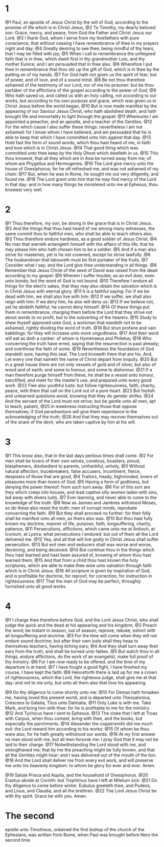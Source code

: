 # 1 
@1 Paul, an apostle of Jesus Christ by the will of God, according to the promise of life which is in Christ Jesus, 
@2 To Timothy, my dearly beloved son: Grace, mercy, and peace, from God the Father and Christ Jesus our Lord. 
@3 I thank God, whom I serve from my forefathers with pure conscience, that without ceasing I have remembrance of thee in my prayers night and day; 
@4 Greatly desiring to see thee, being mindful of thy tears, that I may be filled with joy; 
@5 When I call to remembrance the unfeigned faith that is in thee, which dwelt first in thy grandmother Lois, and thy mother Eunice; and I am persuaded that in thee also. 
@6 Wherefore I put thee in remembrance that thou stir up the gift of God, which is in thee by the putting on of my hands. 
@7 For God hath not given us the spirit of fear; but of power, and of love, and of a sound mind. 
@8 Be not thou therefore ashamed of the testimony of our Lord, nor of me his prisoner: but be thou partaker of the afflictions of the gospel according to the power of God; 
@9 Who hath saved us, and called us with an holy calling, not according to our works, but according to his own purpose and grace, which was given us in Christ Jesus before the world began, 
@10 But is now made manifest by the appearing of our Saviour Jesus Christ, who hath abolished death, and hath brought life and immortality to light through the gospel: 
@11 Whereunto I am appointed a preacher, and an apostle, and a teacher of the Gentiles. 
@12 For the which cause I also suffer these things: nevertheless I am not ashamed: for I know whom I have believed, and am persuaded that he is able to keep that which I have committed unto him against that day. 
@13 Hold fast the form of sound words, which thou hast heard of me, in faith and love which is in Christ Jesus. 
@14 That good thing which was committed unto thee keep by the Holy Ghost which dwelleth in us. 
@15 This thou knowest, that all they which are in Asia be turned away from me; of whom are Phygellus and Hermogenes. 
@16 The Lord give mercy unto the house of Onesiphorus; for he oft refreshed me, and was not ashamed of my chain: 
@17 But, when he was in Rome, he sought me out very diligently, and found me. 
@18 The Lord grant unto him that he may find mercy of the Lord in that day: and in how many things he ministered unto me at Ephesus, thou knowest very well. 

# 2 
@1 Thou therefore, my son, be strong in the grace that is in Christ Jesus. 
@2 And the things that thou hast heard of me among many witnesses, the same commit thou to faithful men, who shall be able to teach others also. 
@3 Thou therefore endure hardness, as a good soldier of Jesus Christ. 
@4 No man that warreth entangleth himself with the affairs of this life; that he may please him who hath chosen him to be a soldier. 
@5 And if a man also strive for masteries, yet is he not crowned, except he strive lawfully. 
@6 The husbandman that laboureth must be first partaker of the fruits. 
@7 Consider what I say; and the Lord give thee understanding in all things. 
@8 Remember that Jesus Christ of the seed of David was raised from the dead according to my gospel: 
@9 Wherein I suffer trouble, as an evil doer, even unto bonds; but the word of God is not bound. 
@10 Therefore I endure all things for the elect’s sakes, that they may also obtain the salvation which is in Christ Jesus with eternal glory. 
@11 It is a faithful saying: For if we be dead with him, we shall also live with him: 
@12 If we suffer, we shall also reign with him: if we deny him, he also will deny us: 
@13 If we believe not, yet he abideth faithful: he cannot deny himself. 
@14 Of these things put them in remembrance, charging them before the Lord that they strive not about words to no profit, but to the subverting of the hearers. 
@15 Study to shew thyself approved unto God, a workman that needeth not to be ashamed, rightly dividing the word of truth. 
@16 But shun profane and vain babblings: for they will increase unto more ungodliness. 
@17 And their word will eat as doth a canker: of whom is Hymenaeus and Philetus; 
@18 Who concerning the truth have erred, saying that the resurrection is past already; and overthrow the faith of some. 
@19 Nevertheless the foundation of God standeth sure, having this seal, The Lord knoweth them that are his. And, Let every one that nameth the name of Christ depart from iniquity. 
@20 But in a great house there are not only vessels of gold and of silver, but also of wood and of earth; and some to honour, and some to dishonour. 
@21 If a man therefore purge himself from these, he shall be a vessel unto honour, sanctified, and meet for the master’s use, and prepared unto every good work. 
@22 Flee also youthful lusts: but follow righteousness, faith, charity, peace, with them that call on the Lord out of a pure heart. 
@23 But foolish and unlearned questions avoid, knowing that they do gender strifes. 
@24 And the servant of the Lord must not strive; but be gentle unto all men, apt to teach, patient, 
@25 In meekness instructing those that oppose themselves; if God peradventure will give them repentance to the acknowledging of the truth; 
@26 And that they may recover themselves out of the snare of the devil, who are taken captive by him at his will. 

# 3 
@1 This know also, that in the last days perilous times shall come. 
@2 For men shall be lovers of their own selves, covetous, boasters, proud, blasphemers, disobedient to parents, unthankful, unholy, 
@3 Without natural affection, trucebreakers, false accusers, incontinent, fierce, despisers of those that are good, 
@4 Traitors, heady, highminded, lovers of pleasures more than lovers of God; 
@5 Having a form of godliness, but denying the power thereof: from such turn away. 
@6 For of this sort are they which creep into houses, and lead captive silly women laden with sins, led away with divers lusts, 
@7 Ever learning, and never able to come to the knowledge of the truth. 
@8 Now as Jannes and Jambres withstood Moses, so do these also resist the truth: men of corrupt minds, reprobate concerning the faith. 
@9 But they shall proceed no further: for their folly shall be manifest unto all men, as theirs also was. 
@10 But thou hast fully known my doctrine, manner of life, purpose, faith, longsuffering, charity, patience, 
@11 Persecutions, afflictions, which came unto me at Antioch, at Iconium, at Lystra; what persecutions I endured: but out of them all the Lord delivered me. 
@12 Yea, and all that will live godly in Christ Jesus shall suffer persecution. 
@13 But evil men and seducers shall wax worse and worse, deceiving, and being deceived. 
@14 But continue thou in the things which thou hast learned and hast been assured of, knowing of whom thou hast learned them; 
@15 And that from a child thou hast known the holy scriptures, which are able to make thee wise unto salvation through faith which is in Christ Jesus. 
@16 All scripture is given by inspiration of God, and is profitable for doctrine, for reproof, for correction, for instruction in righteousness: 
@17 That the man of God may be perfect, throughly furnished unto all good works. 

# 4 
@1 I charge thee therefore before God, and the Lord Jesus Christ, who shall judge the quick and the dead at his appearing and his kingdom; 
@2 Preach the word; be instant in season, out of season; reprove, rebuke, exhort with all longsuffering and doctrine. 
@3 For the time will come when they will not endure sound doctrine; but after their own lusts shall they heap to themselves teachers, having itching ears; 
@4 And they shall turn away their ears from the truth, and shall be turned unto fables. 
@5 But watch thou in all things, endure afflictions, do the work of an evangelist, make full proof of thy ministry. 
@6 For I am now ready to be offered, and the time of my departure is at hand. 
@7 I have fought a good fight, I have finished my course, I have kept the faith: 
@8 Henceforth there is laid up for me a crown of righteousness, which the Lord, the righteous judge, shall give me at that day: and not to me only, but unto all them also that love his appearing. 

@9 Do thy diligence to come shortly unto me: 
@10 For Demas hath forsaken me, having loved this present world, and is departed unto Thessalonica; Crescens to Galatia, Titus unto Dalmatia. 
@11 Only Luke is with me. Take Mark, and bring him with thee: for he is profitable to me for the ministry. 
@12 And Tychicus have I sent to Ephesus. 
@13 The cloke that I left at Troas with Carpus, when thou comest, bring with thee, and the books, but especially the parchments. 
@14 Alexander the coppersmith did me much evil: the Lord reward him according to his works: 
@15 Of whom be thou ware also; for he hath greatly withstood our words. 
@16 At my first answer no man stood with me, but all men forsook me: I pray God that it may not be laid to their charge. 
@17 Notwithstanding the Lord stood with me, and strengthened me; that by me the preaching might be fully known, and that all the Gentiles might hear: and I was delivered out of the mouth of the lion. 
@18 And the Lord shall deliver me from every evil work, and will preserve me unto his heavenly kingdom: to whom be glory for ever and ever. Amen. 

@19 Salute Prisca and Aquila, and the household of Onesiphorus. 
@20 Erastus abode at Corinth: but Trophimus have I left at Miletum sick. 
@21 Do thy diligence to come before winter. Eubulus greeteth thee, and Pudens, and Linus, and Claudia, and all the brethren. 
@22 The Lord Jesus Christ be with thy spirit. Grace be with you. Amen. 
#
# The second
epistle unto Timotheus, ordained the first bishop of the church of the Ephesians, was written from Rome, when Paul was brought before Nero the second time. 